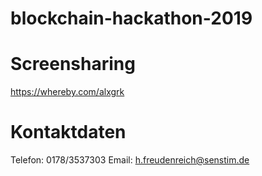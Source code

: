 # blockchain-hackathon-2019

# Screensharing
https://whereby.com/alxgrk

# Kontaktdaten

Telefon: 0178/3537303
Email: h.freudenreich@senstim.de
